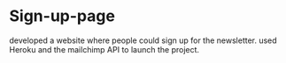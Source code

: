 # Sign-up-page
developed a website where people could sign up for the newsletter. used Heroku and the mailchimp API to launch the project.
